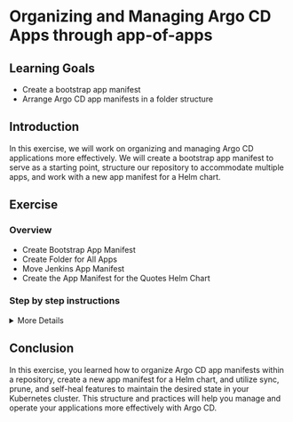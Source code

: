 # Organizing and Managing Argo CD Apps through app-of-apps

## Learning Goals

- Create a bootstrap app manifest
- Arrange Argo CD app manifests in a folder structure

## Introduction

In this exercise, we will work on organizing and managing Argo CD applications more effectively. We will create a bootstrap app manifest to serve as a starting point, structure our repository to accommodate multiple apps, and work with a new app manifest for a Helm chart.

## Exercise

### Overview

- Create Bootstrap App Manifest
- Create Folder for All Apps
- Move Jenkins App Manifest
- Create the App Manifest for the Quotes Helm Chart

### Step by step instructions

<details>
<summary>More Details</summary>

* Create bootsrap app manifest
* Create folder for all apps in the repo
* Move Jenkins app manifest to the folder
* Create the app manifest for the quotes helm chart located in the same repo. (OR IN THE OTHER REPO TODO)
  * Enable sync policy, prune and self-heal
* kubectl delete parent app, make sure nothing is there. kubectl apply parent app again. 


## Step 1: Create Bootstrap App Manifest

1. Navigate to the root of your local clone of the exercise repository.
2. Create a file named `bootstrap-app.yaml` with the following content:

:bulb: NB! Make sure to replace the placeholders with your own values.

```yaml
apiVersion: argoproj.io/v1alpha1
kind: Application
metadata:
  name: bootstrap-student-<YOURNUMBER>
  namespace: argocd
spec:
  destination:
    server: https://kubernetes.default.svc
    namespace: student-<YOURNUMBER>
  project: default
  source:
    repoURL: <YOUR GITHUB REPO>
    targetRevision: HEAD
    path: apps
  syncPolicy:
    automated:
      prune: true
      selfHeal: true
```

1. Apply the bootstrap app manifest to your cluster:

```bash
kubectl apply -f bootstrap-app.yaml
```

1. Go to the Argo CD UI and verify that the bootstrap app is present. It should have an error saying that it cannot find the `apps` folder. This is expected.

## Step 2: Create Folder for All Apps, and add Jenkins App Manifest to it.

Save the current application manifest to your repository in a new folder named `apps`.

- Get the application manifest from the Argo CD UI:
  - click `App details` and then `Manifest`.
  - It does not have the entire manifest, but it has the spec part.
  - It should be saved in the `apps` directory in your repository.
  - Name it `jenkins-app.yaml`.

<details>
<summary>:bulb: Help me out</summary>

The file that you will be saving looks like this, with the `<NUMBER>` being your student number and `<YOUR GIT REPO>` being your repository URL:

```yaml
apiVersion: argoproj.io/v1alpha1
kind: Application
metadata:
  name: student-<NUMBER>-jenkins
  namespace: argocd
spec:
  project: default
  sources:
  - repoURL: 'https://charts.bitnami.com/bitnami'
    targetRevision: 12.4.0
    helm:
      valueFiles:
        - $values/jenkins/values.yaml
    chart: jenkins
  - repoURL: 'https://github.com/<YOUR GIT REPO>/argocd-katas'
    targetRevision: main
    ref: values
  destination:
    server: 'https://kubernetes.default.svc'
    namespace: student-<NUMBER>
  syncPolicy:
    automated:
      prune: true
      selfHeal: true
```
</details>

- Go to the Argo CD UI and verify that the bootstrap app is present. It should now be updated to include the `apps` folder, and therefore the Jenkins app manifest.

Now the jenkins app is connected with the bootstrap app.

## Delete the jenkins app

- In the Argo CD UI, delete the jenkins app.
- What happens when you do that?


## Create the App Manifest for the Quotes Helm Chart

1. In the `apps` folder, create a file named `quotes-app.yaml` with the following content:

```yaml
apiVersion: argoproj.io/v1alpha1
kind: Application
metadata:
  name: quotes-student-<YOURNUMBER>
  namespace: argocd
spec:
  destination:
    server: https://kubernetes.default.svc
    namespace: student-<YOUR number>
  project: default
  source:
    repoURL: https://github.com/eficode-academy/argocd-katas.git  # Update this URL if the helm chart is in a different repo
    targetRevision: HEAD
    path: quotes-flask/helm/quotes-flask
    helm:
      valueFiles:
        - values.yaml
  syncPolicy:
    automated:
      prune: true
      selfHeal: true
```

- Click refresh in the Argo CD UI. The quotes app should now be present as an application in Argo CD.
- Click on the quotes app to see all the resources that it creates.

## Apply and Re-Apply the Bootstrap App

1. Verify the applications are synced and running as expected.

1. Delete the bootstrap app from your cluster:

```bash
kubectl delete -f bootstrap-app.yaml
```

1. Verify that the applications and resources are removed.

```bash
kubectl get all
```

1. Re-apply the bootstrap app manifest to your cluster:

```bash
kubectl apply -f bootstrap-app.yaml
```

1. Verify the applications are synced and running as expected again.

You have now seen how fast it is to reapply your manifests to the cluster. This is a great way to recover from a disaster, or to make sure that your cluster is in the desired state.

</details>

## Conclusion

In this exercise, you learned how to organize Argo CD app manifests within a repository, create a new app manifest for a Helm chart, and utilize sync, prune, and self-heal features to maintain the desired state in your Kubernetes cluster. This structure and practices will help you manage and operate your applications more effectively with Argo CD.
